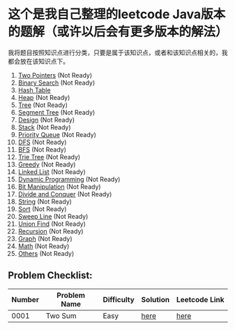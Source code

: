 # 这个是我自己整理的leetcode Java版本的题解（或许以后会有更多版本的解法）

我将题目按照知识点进行分类，只要是属于该知识点，或者和该知识点相关的，我都会放在该知识点下。

1. [Two Pointers](./Two_Pointers/) (Not Ready)
2. [Binary Search](./Binary_Search/) (Not Ready)
3. [Hash Table](./Hash_Table/)
4. [Heap](./Heap/) (Not Ready)
5. [Tree](./Tree/) (Not Ready)
6. [Segment Tree](./Segment_Tree/) (Not Ready)
7. [Design](./Design/) (Not Ready)
8. [Stack](./Stack/) (Not Ready)
9. [Priority Queue](./Priority_Queue/) (Not Ready)
10. [DFS](./DFS/) (Not Ready)
11. [BFS](./BFS/) (Not Ready)
12. [Trie Tree](./Trie_Tree/) (Not Ready)
13. [Greedy](./Greedy/) (Not Ready)
14. [Linked List](./Linked_List/) (Not Ready)
15. [Dynamic Programming](./Dynamic_Programming/) (Not Ready)
16. [Bit Manipulation](./Bit_Manipulation/) (Not Ready)
17. [Divide and Conquer](./Divide_and_Conquer/) (Not Ready)
18. [String](./String/) (Not Ready)
19. [Sort](./Sort/) (Not Ready)
20. [Sweep Line](./Sweep_Line/) (Not Ready)
21. [Union Find](./Union_Find/) (Not Ready)
22. [Recursion](./Recursion/) (Not Ready)
23. [Graph](./Graph/) (Not Ready)
24. [Math](./Math/) (Not Ready)
25. [Others](./Others/) (Not Ready)

## Problem Checklist:

Number|Problem Name                             |Difficulty|Solution                                             |Leetcode Link
------|-----------------------------------------|----------|-----------------------------------------------------|---------------------------------------
0001  |Two Sum                                  |Easy      |[here](Solutions/0001.Two_Sum/)                      |[here](https://leetcode.com/problems/two-sum/)
